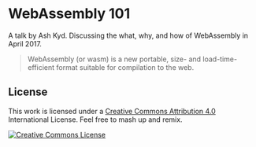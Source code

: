 # WebAssembly 101
A talk by Ash Kyd. Discussing the what, why, and how of WebAssembly in April
2017.

> WebAssembly (or wasm) is a new portable, size- and
> load-time-efficient format suitable for compilation to the web.

## License
This work is licensed under a [Creative Commons Attribution 4.0](http://creativecommons.org/licenses/by/4.0/) International License. Feel free to mash up and remix.

[![Creative Commons License](https://i.creativecommons.org/l/by/4.0/88x31.png)](http://creativecommons.org/licenses/by/4.0/)
